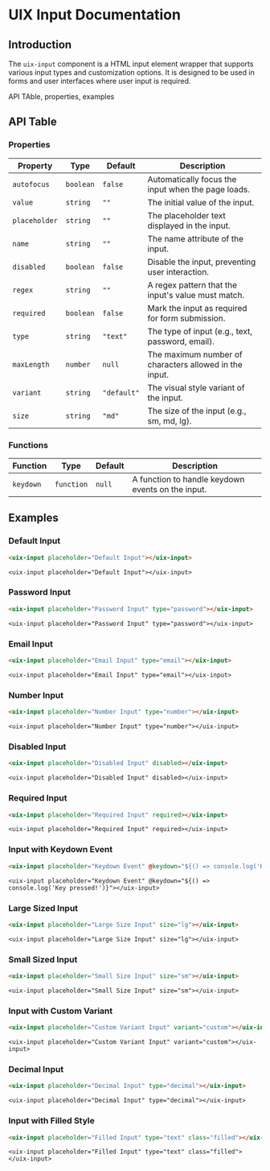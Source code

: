 # UIX Input Documentation

## Introduction
The `uix-input` component is a HTML input element wrapper that supports various input types and customization options. It is designed to be used in forms and user interfaces where user input is required. 

API TAble, properties, examples
## API Table

### Properties

| Property     | Type       | Default     | Description                                                 |
|--------------|------------|-------------|-------------------------------------------------------------|
| `autofocus`  | `boolean`  | `false`     | Automatically focus the input when the page loads.          |
| `value`      | `string`   | `""`        | The initial value of the input.                             |
| `placeholder`| `string`   | `""`        | The placeholder text displayed in the input.                |
| `name`       | `string`   | `""`        | The name attribute of the input.                            |
| `disabled`   | `boolean`  | `false`     | Disable the input, preventing user interaction.             |
| `regex`      | `string`   | `""`        | A regex pattern that the input's value must match.          |
| `required`   | `boolean`  | `false`     | Mark the input as required for form submission.             |
| `type`       | `string`   | `"text"`    | The type of input (e.g., text, password, email).            |
| `maxLength`  | `number`   | `null`      | The maximum number of characters allowed in the input.      |
| `variant`    | `string`   | `"default"` | The visual style variant of the input.                      |
| `size`       | `string`   | `"md"`      | The size of the input (e.g., sm, md, lg).                   |

### Functions

| Function     | Type       | Default     | Description                                                 |
|--------------|------------|-------------|-------------------------------------------------------------|
| `keydown`    | `function` | `null`      | A function to handle keydown events on the input.           |


## Examples

### Default Input
```html
<uix-input placeholder="Default Input"></uix-input>
```
```code
<uix-input placeholder="Default Input"></uix-input>
```

### Password Input
```html
<uix-input placeholder="Password Input" type="password"></uix-input>
```
```code
<uix-input placeholder="Password Input" type="password"></uix-input>
```

### Email Input
```html
<uix-input placeholder="Email Input" type="email"></uix-input>
```
```code
<uix-input placeholder="Email Input" type="email"></uix-input>
```

### Number Input
```html
<uix-input placeholder="Number Input" type="number"></uix-input>
```
```code
<uix-input placeholder="Number Input" type="number"></uix-input>
```

### Disabled Input
```html
<uix-input placeholder="Disabled Input" disabled></uix-input>
```
```code
<uix-input placeholder="Disabled Input" disabled></uix-input>
```

### Required Input
```html
<uix-input placeholder="Required Input" required></uix-input>
```
```code
<uix-input placeholder="Required Input" required></uix-input>
```

### Input with Keydown Event
```html
<uix-input placeholder="Keydown Event" @keydown="${() => console.log('Key pressed!')}"></uix-input>
```
```code
<uix-input placeholder="Keydown Event" @keydown="${() => console.log('Key pressed!')}"></uix-input>
```

### Large Sized Input
```html
<uix-input placeholder="Large Size Input" size="lg"></uix-input>
```
```code
<uix-input placeholder="Large Size Input" size="lg"></uix-input>
```

### Small Sized Input
```html
<uix-input placeholder="Small Size Input" size="sm"></uix-input>
```
```code
<uix-input placeholder="Small Size Input" size="sm"></uix-input>
```

### Input with Custom Variant
```html
<uix-input placeholder="Custom Variant Input" variant="custom"></uix-input>
```
```code
<uix-input placeholder="Custom Variant Input" variant="custom"></uix-input>
```

### Decimal Input
```html
<uix-input placeholder="Decimal Input" type="decimal"></uix-input>
```
```code
<uix-input placeholder="Decimal Input" type="decimal"></uix-input>
```

### Input with Filled Style
```html
<uix-input placeholder="Filled Input" type="text" class="filled"></uix-input>
```
```code
<uix-input placeholder="Filled Input" type="text" class="filled"></uix-input>
```

